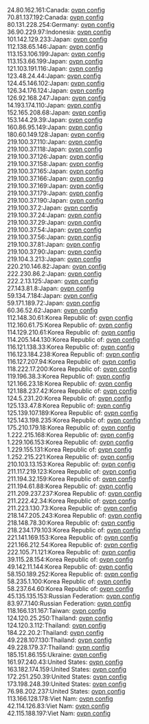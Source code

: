 24.80.162.161:Canada: [ovpn config](vpn/24_80_162_161.ovpn)  
70.81.137.192:Canada: [ovpn config](vpn/70_81_137_192.ovpn)  
80.131.228.254:Germany: [ovpn config](vpn/80_131_228_254.ovpn)  
36.90.229.97:Indonesia: [ovpn config](vpn/36_90_229_97.ovpn)  
101.142.129.233:Japan: [ovpn config](vpn/101_142_129_233.ovpn)  
112.138.65.146:Japan: [ovpn config](vpn/112_138_65_146.ovpn)  
113.153.106.199:Japan: [ovpn config](vpn/113_153_106_199.ovpn)  
113.153.66.199:Japan: [ovpn config](vpn/113_153_66_199.ovpn)  
121.103.191.116:Japan: [ovpn config](vpn/121_103_191_116.ovpn)  
123.48.24.44:Japan: [ovpn config](vpn/123_48_24_44.ovpn)  
124.45.146.102:Japan: [ovpn config](vpn/124_45_146_102.ovpn)  
126.34.176.124:Japan: [ovpn config](vpn/126_34_176_124.ovpn)  
126.92.168.247:Japan: [ovpn config](vpn/126_92_168_247.ovpn)  
14.193.174.110:Japan: [ovpn config](vpn/14_193_174_110.ovpn)  
152.165.208.68:Japan: [ovpn config](vpn/152_165_208_68.ovpn)  
153.144.29.39:Japan: [ovpn config](vpn/153_144_29_39.ovpn)  
160.86.95.149:Japan: [ovpn config](vpn/160_86_95_149.ovpn)  
180.60.149.128:Japan: [ovpn config](vpn/180_60_149_128.ovpn)  
219.100.37.110:Japan: [ovpn config](vpn/219_100_37_110.ovpn)  
219.100.37.118:Japan: [ovpn config](vpn/219_100_37_118.ovpn)  
219.100.37.126:Japan: [ovpn config](vpn/219_100_37_126.ovpn)  
219.100.37.158:Japan: [ovpn config](vpn/219_100_37_158.ovpn)  
219.100.37.165:Japan: [ovpn config](vpn/219_100_37_165.ovpn)  
219.100.37.166:Japan: [ovpn config](vpn/219_100_37_166.ovpn)  
219.100.37.169:Japan: [ovpn config](vpn/219_100_37_169.ovpn)  
219.100.37.179:Japan: [ovpn config](vpn/219_100_37_179.ovpn)  
219.100.37.190:Japan: [ovpn config](vpn/219_100_37_190.ovpn)  
219.100.37.2:Japan: [ovpn config](vpn/219_100_37_2.ovpn)  
219.100.37.24:Japan: [ovpn config](vpn/219_100_37_24.ovpn)  
219.100.37.29:Japan: [ovpn config](vpn/219_100_37_29.ovpn)  
219.100.37.54:Japan: [ovpn config](vpn/219_100_37_54.ovpn)  
219.100.37.56:Japan: [ovpn config](vpn/219_100_37_56.ovpn)  
219.100.37.81:Japan: [ovpn config](vpn/219_100_37_81.ovpn)  
219.100.37.90:Japan: [ovpn config](vpn/219_100_37_90.ovpn)  
219.104.3.213:Japan: [ovpn config](vpn/219_104_3_213.ovpn)  
220.210.146.82:Japan: [ovpn config](vpn/220_210_146_82.ovpn)  
222.230.86.2:Japan: [ovpn config](vpn/222_230_86_2.ovpn)  
222.2.13.125:Japan: [ovpn config](vpn/222_2_13_125.ovpn)  
27.143.81.8:Japan: [ovpn config](vpn/27_143_81_8.ovpn)  
59.134.7.184:Japan: [ovpn config](vpn/59_134_7_184.ovpn)  
59.171.189.72:Japan: [ovpn config](vpn/59_171_189_72.ovpn)  
60.36.52.62:Japan: [ovpn config](vpn/60_36_52_62.ovpn)  
112.148.30.61:Korea Republic of: [ovpn config](vpn/112_148_30_61.ovpn)  
112.160.61.75:Korea Republic of: [ovpn config](vpn/112_160_61_75.ovpn)  
114.129.210.61:Korea Republic of: [ovpn config](vpn/114_129_210_61.ovpn)  
114.205.144.130:Korea Republic of: [ovpn config](vpn/114_205_144_130.ovpn)  
116.121.138.33:Korea Republic of: [ovpn config](vpn/116_121_138_33.ovpn)  
116.123.184.238:Korea Republic of: [ovpn config](vpn/116_123_184_238.ovpn)  
116.127.207.94:Korea Republic of: [ovpn config](vpn/116_127_207_94.ovpn)  
118.222.17.200:Korea Republic of: [ovpn config](vpn/118_222_17_200.ovpn)  
119.196.38.3:Korea Republic of: [ovpn config](vpn/119_196_38_3.ovpn)  
121.166.23.18:Korea Republic of: [ovpn config](vpn/121_166_23_18.ovpn)  
121.188.237.42:Korea Republic of: [ovpn config](vpn/121_188_237_42.ovpn)  
124.5.231.20:Korea Republic of: [ovpn config](vpn/124_5_231_20.ovpn)  
125.133.47.8:Korea Republic of: [ovpn config](vpn/125_133_47_8.ovpn)  
125.139.107.189:Korea Republic of: [ovpn config](vpn/125_139_107_189.ovpn)  
125.143.198.235:Korea Republic of: [ovpn config](vpn/125_143_198_235.ovpn)  
175.210.179.18:Korea Republic of: [ovpn config](vpn/175_210_179_18.ovpn)  
1.222.215.168:Korea Republic of: [ovpn config](vpn/1_222_215_168.ovpn)  
1.229.106.153:Korea Republic of: [ovpn config](vpn/1_229_106_153.ovpn)  
1.229.155.131:Korea Republic of: [ovpn config](vpn/1_229_155_131.ovpn)  
1.252.215.221:Korea Republic of: [ovpn config](vpn/1_252_215_221.ovpn)  
210.103.13.153:Korea Republic of: [ovpn config](vpn/210_103_13_153.ovpn)  
211.117.219.123:Korea Republic of: [ovpn config](vpn/211_117_219_123.ovpn)  
211.194.32.159:Korea Republic of: [ovpn config](vpn/211_194_32_159.ovpn)  
211.194.61.88:Korea Republic of: [ovpn config](vpn/211_194_61_88.ovpn)  
211.209.237.237:Korea Republic of: [ovpn config](vpn/211_209_237_237.ovpn)  
211.222.42.34:Korea Republic of: [ovpn config](vpn/211_222_42_34.ovpn)  
211.223.130.73:Korea Republic of: [ovpn config](vpn/211_223_130_73.ovpn)  
218.147.205.243:Korea Republic of: [ovpn config](vpn/218_147_205_243.ovpn)  
218.148.78.30:Korea Republic of: [ovpn config](vpn/218_148_78_30.ovpn)  
218.234.179.103:Korea Republic of: [ovpn config](vpn/218_234_179_103.ovpn)  
221.141.169.153:Korea Republic of: [ovpn config](vpn/221_141_169_153.ovpn)  
221.166.212.54:Korea Republic of: [ovpn config](vpn/221_166_212_54.ovpn)  
222.105.71.121:Korea Republic of: [ovpn config](vpn/222_105_71_121.ovpn)  
39.115.28.154:Korea Republic of: [ovpn config](vpn/39_115_28_154.ovpn)  
49.142.11.144:Korea Republic of: [ovpn config](vpn/49_142_11_144.ovpn)  
58.150.189.252:Korea Republic of: [ovpn config](vpn/58_150_189_252.ovpn)  
58.235.1.100:Korea Republic of: [ovpn config](vpn/58_235_1_100.ovpn)  
58.237.64.60:Korea Republic of: [ovpn config](vpn/58_237_64_60.ovpn)  
45.135.135.153:Russian Federation: [ovpn config](vpn/45_135_135_153.ovpn)  
83.97.7.140:Russian Federation: [ovpn config](vpn/83_97_7_140.ovpn)  
118.166.131.167:Taiwan: [ovpn config](vpn/118_166_131_167.ovpn)  
124.120.25.250:Thailand: [ovpn config](vpn/124_120_25_250.ovpn)  
124.120.3.112:Thailand: [ovpn config](vpn/124_120_3_112.ovpn)  
184.22.20.2:Thailand: [ovpn config](vpn/184_22_20_2.ovpn)  
49.228.107.130:Thailand: [ovpn config](vpn/49_228_107_130.ovpn)  
49.228.179.37:Thailand: [ovpn config](vpn/49_228_179_37.ovpn)  
185.151.86.155:Ukraine: [ovpn config](vpn/185_151_86_155.ovpn)  
161.97.240.43:United States: [ovpn config](vpn/161_97_240_43.ovpn)  
163.182.174.159:United States: [ovpn config](vpn/163_182_174_159.ovpn)  
172.251.250.39:United States: [ovpn config](vpn/172_251_250_39.ovpn)  
173.198.248.39:United States: [ovpn config](vpn/173_198_248_39.ovpn)  
76.98.202.237:United States: [ovpn config](vpn/76_98_202_237.ovpn)  
113.166.128.178:Viet Nam: [ovpn config](vpn/113_166_128_178.ovpn)  
42.114.126.83:Viet Nam: [ovpn config](vpn/42_114_126_83.ovpn)  
42.115.188.197:Viet Nam: [ovpn config](vpn/42_115_188_197.ovpn)  
